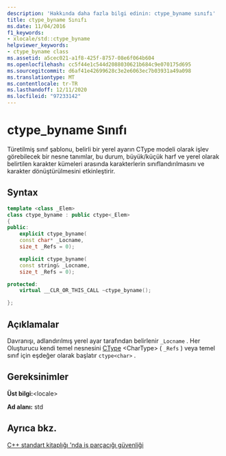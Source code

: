```yaml
---
description: 'Hakkında daha fazla bilgi edinin: ctype_byname sınıfı'
title: ctype_byname Sınıfı
ms.date: 11/04/2016
f1_keywords:
- xlocale/std::ctype_byname
helpviewer_keywords:
- ctype_byname class
ms.assetid: a5cec021-a1f8-425f-8757-08e6f064b604
ms.openlocfilehash: cc5f44e1c544d2088030621b684c9e070175d695
ms.sourcegitcommit: d6af41e42699628c3e2e6063ec7b03931a49a098
ms.translationtype: MT
ms.contentlocale: tr-TR
ms.lasthandoff: 12/11/2020
ms.locfileid: "97233142"
---
```

# <a name="ctype_byname-class"></a>ctype_byname Sınıfı

Türetilmiş sınıf şablonu, belirli bir yerel ayarın CType modeli olarak işlev görebilecek bir nesne tanımlar, bu durum, büyük/küçük harf ve yerel olarak belirtilen karakter kümeleri arasında karakterlerin sınıflandırılmasını ve karakter dönüştürülmesini etkinleştirir.

## <a name="syntax"></a>Syntax

```cpp
template <class _Elem>
class ctype_byname : public ctype<_Elem>
{
public:
    explicit ctype_byname(
    const char* _Locname,
    size_t _Refs = 0);

    explicit ctype_byname(
    const string& _Locname,
    size_t _Refs = 0);

protected:
    virtual __CLR_OR_THIS_CALL ~ctype_byname();

};
```

## <a name="remarks"></a>Açıklamalar

Davranışı, adlandırılmış yerel ayar tarafından belirlenir `_Locname` . Her Oluşturucu kendi temel nesnesini [CType](../standard-library/ctype-class.md) \<CharType> ( `_Refs` ) veya temel sınıf için eşdeğer olarak başlatır `ctype<char>` .

## <a name="requirements"></a>Gereksinimler

**Üst bilgi:**\<locale>

**Ad alanı:** std

## <a name="see-also"></a>Ayrıca bkz.

[C++ standart kitaplığı 'nda iş parçacığı güvenliği](../standard-library/thread-safety-in-the-cpp-standard-library.md)
